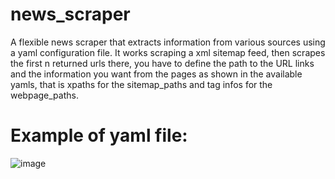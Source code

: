 # news_scraper
A flexible news scraper that extracts information from various sources using a yaml configuration file.
It works scraping a xml sitemap feed, then scrapes the first n returned urls there, you have to define the path to the URL links and the information you want from the pages as shown in the available yamls, that is xpaths for the sitemap_paths and tag infos for the webpage_paths.

# Example of yaml file:
![image](https://github.com/user-attachments/assets/07dcd1f9-60ce-4a71-b54f-fc8d6da20f49)

